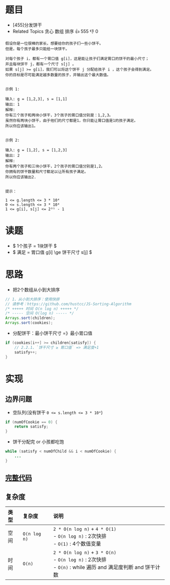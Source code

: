 # 题目

- [455]分发饼干
- Related Topics 贪心 数组 排序 👍 555 👎 0

```text
假设你是一位很棒的家长，想要给你的孩子们一些小饼干。
但是，每个孩子最多只能给一块饼干。 

对每个孩子 i，都有一个胃口值 g[i]，这是能让孩子们满足胃口的饼干的最小尺寸；
并且每块饼干 j，都有一个尺寸 s[j] 。
如果 s[j] >= g[i]，我们可以将这个饼干 j 分配给孩子 i ，这个孩子会得到满足。
你的目标是尽可能满足越多数量的孩子，并输出这个最大数值。 
 

示例 1: 

输入: g = [1,2,3], s = [1,1]
输出: 1
解释: 
你有三个孩子和两块小饼干，3个孩子的胃口值分别是：1,2,3。
虽然你有两块小饼干，由于他们的尺寸都是1，你只能让胃口值是1的孩子满足。
所以你应该输出1。
 

示例 2: 

输入: g = [1,2], s = [1,2,3]
输出: 2
解释: 
你有两个孩子和三块小饼干，2个孩子的胃口值分别是1,2。
你拥有的饼干数量和尺寸都足以让所有孩子满足。
所以你应该输出2.
 

提示： 

1 <= g.length <= 3 * 10⁴ 
0 <= s.length <= 3 * 10⁴ 
1 <= g[i], s[j] <= 2³¹ - 1 
```

# 读题

- $ 1个孩子 = 1块饼干 $
- $ 满足 = 胃口值 g[i] \ge 饼干尺寸 s[j] $

# 思路

- 把2个数组从小到大排序

```java
// 1、从小到大排序：使用快排
// 请参考：https://github.com/hustcc/JS-Sorting-Algorithm
/* +++++ 时间 O(n log n) +++++ */
/* ----- 空间 O(log n) ----- */
Arrays.sort(children);
Arrays.sort(cookies);
```

- 分配饼干：最小饼干尺寸 =》最小胃口值

```java
if (cookies[i++] >= children[satisfy]) {
    // 2.2.1、`饼干尺寸 ≥ 胃口值` => 满足度+1
    satisfy++;
}
```

# 实现

## 边界问题

- 空队列(没有饼干 `0 <= s.length <= 3 * 10⁴`)

```java
if (numOfCookie == 0) {
    return satisfy;
}
```

- 饼干分配完 or 小孩都吃饱

```java
while (satisfy < numOfChild && i < numOfCookie) {
    ...
}
```

## [完整代码](Demo01.java)

## 复杂度

类型 | 复杂度 | 说明
:--- |:--- |:---
空间 | `O(n log n)` | `2 * O(n log n)` + `4 * O(1)` </br> - `O(n log n)` : 2次快排 </br> - `O(1)` : 4个数值变量
时间 | `O(n)` | `2 * O(n log n)` + `3 * O(n)` </br> - `O(n log n)` : 2次快排 </br> - `O(n)` : while 遍历 and 满足度判断 and 饼干计数
